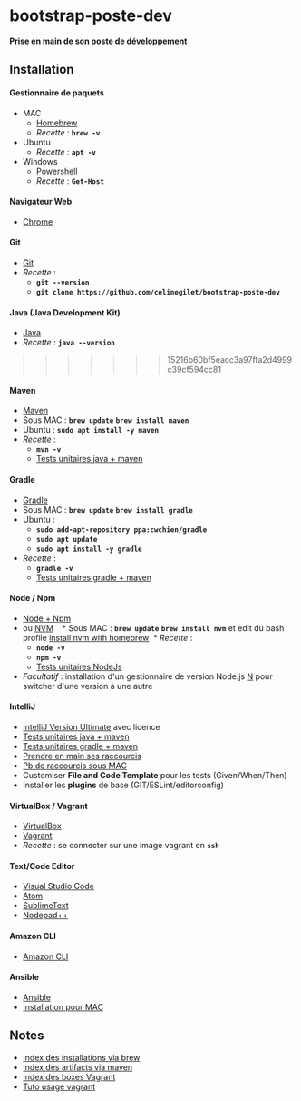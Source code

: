 # bootstrap-poste-dev
**Prise en main de son poste de développement**

## Installation

#### Gestionnaire de paquets
  * MAC
    * [Homebrew](https://brew.sh/index_fr.html)
    * _Recette_ : **`brew -v`**
  * Ubuntu
    * _Recette_ : **`apt -v`**
  * Windows
    * [Powershell](https://docs.microsoft.com/en-us/powershell/scripting/setup/installing-windows-powershell?view=powershell-6)
    * _Recette_ : **`Get-Host`**

#### Navigateur Web
  * [Chrome](https://www.google.com/chrome/browser/desktop/index.html)

#### Git
  * [Git](https://git-scm.com/downloads)
  * _Recette_ : 
    * **`git --version`**
    * **`git clone https://github.com/celinegilet/bootstrap-poste-dev`**

#### Java (Java Development Kit)
  * [Java](http://www.oracle.com/technetwork/java/javase/downloads/jdk8-downloads-2133151.html)
  * _Recette_ : **`java --version`**

>>>>>>> 15216b60bf5eacc3a97ffa2d4999c39cf594cc81
#### Maven
  * [Maven](https://maven.apache.org/download.cgi)
  * Sous MAC : **`brew update`** **`brew install maven`**
  * Ubuntu : **`sudo apt install -y maven`**
  * _Recette_ : 
    * **`mvn -v`**
    * [Tests unitaires java + maven](https://github.com/celinegilet/java-maven-kata)

#### Gradle
  * [Gradle](https://gradle.org/install/)
  * Sous MAC : **`brew update`** **`brew install gradle`**
  * Ubuntu :
    * **`sudo add-apt-repository ppa:cwchien/gradle`**
    * **`sudo apt update`**
    * **`sudo apt install -y gradle`**
  * _Recette_ : 
    * **`gradle -v`**
    * [Tests unitaires gradle + maven](https://github.com/celinegilet/java-gradle-kata) 

#### Node / Npm
  * [Node + Npm](https://nodejs.org/en/download/)
  * ou [NVM](https://github.com/creationix/nvm)
    * Sous MAC : **`brew update`** **`brew install nvm`** et edit du bash profile [install nvm with homebrew](http://dev.topheman.com/install-nvm-with-homebrew-to-use-multiple-versions-of-node-and-iojs-easily/)
  * _Recette_ : 
    * **`node -v`**
    * **`npm -v`**
    * [Tests unitaires NodeJs](https://github.com/Akhilian/NodeJSKata)
  * _Facultatif_ : installation d'un gestionnaire de version Node.js [N](https://github.com/tj/n) pour switcher d'une version à une autre

#### IntelliJ
  * [IntelliJ Version Ultimate](https://www.jetbrains.com/idea/download) avec licence
  * [Tests unitaires java + maven](https://github.com/celinegilet/java-maven-kata)
  * [Tests unitaires gradle + maven](https://github.com/celinegilet/java-gradle-kata)
  * [Prendre en main ses raccourcis](https://resources.jetbrains.com/storage/products/intellij-idea/docs/IntelliJIDEA_ReferenceCard.pdf)
  * [Pb de raccourcis sous MAC](https://youtrack.jetbrains.com/issue/IDEA-165950#comment=27-2053321) 
  * Customiser **File and Code Template** pour les tests (Given/When/Then)
  * Installer les **plugins** de base (GIT/ESLint/editorconfig)

#### VirtualBox / Vagrant
  * [VirtualBox](https://www.virtualbox.org/wiki/Downloads)
  * [Vagrant](https://www.vagrantup.com/downloads.html)
  * _Recette_ : se connecter sur une image vagrant en **`ssh`**

#### Text/Code Editor
  * [Visual Studio Code](https://code.visualstudio.com/)
  * [Atom](https://atom.io/)
  * [SublimeText](https://www.sublimetext.com)
  * [Nodepad++](https://notepad-plus-plus.org/download/)

#### Amazon CLI
  * [Amazon CLI](http://docs.aws.amazon.com/fr_fr/cli/latest/userguide/installing.html)

#### Ansible
  * [Ansible](http://docs.ansible.com/ansible/latest/intro_installation.html)
  * [Installation pour MAC](https://valdhaus.co/writings/ansible-mac-osx/)

## Notes
 * [Index des installations via brew](http://brewformulas.org/)
 * [Index des artifacts via maven](https://mvnrepository.com/)
 * [Index des boxes Vagrant](https://app.vagrantup.com/boxes/search?utf8=%E2%9C%93&sort=downloads&provider=&q=)
 * [Tuto usage vagrant](http://sourabhbajaj.com/mac-setup/Vagrant/README.html)
